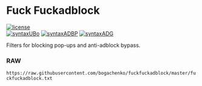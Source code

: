 # Fuck Fuckadblock
[![license](https://img.shields.io/badge/license-MIT-%233fb912.svg)](https://raw.githubusercontent.com/bogachenko/fuckfuckadblock/master/LICENSE.md)
<br>
[![syntaxUBo](https://img.shields.io/badge/syntax-uBlock%20Origin-%23c61300.svg)](https://github.com/gorhill/uBlock/wiki/Static-filter-syntax)
[![syntaxADBP](https://img.shields.io/badge/sintax%20(partially)-Adblock%20Plus-%23ff1d00.svg)](https://adblockplus.org/en/filters)
[![syntaxADG](https://img.shields.io/badge/sintax-AdGuard-%2305a800.svg)](https://kb.adguard.com/en/general/how-to-create-your-own-ad-filters)

Filters for blocking pop-ups and anti-adblock bypass.

### RAW

`https://raw.githubusercontent.com/bogachenko/fuckfuckadblock/master/fuckfuckadblock.txt`